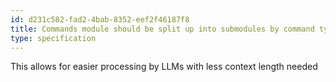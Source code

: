 ```yaml
---
id: d231c582-fad2-4bab-8352-eef2f46187f8
title: Commands module should be split up into submodules by command type
type: specification
---
```


This allows for easier processing by LLMs with less context length needed
